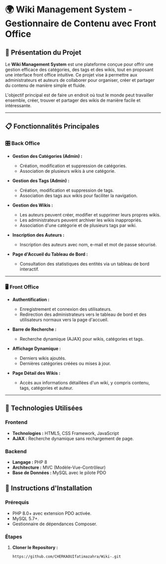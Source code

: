 # 🌍 Wiki Management System - Gestionnaire de Contenu avec Front Office

## 🚀 Présentation du Projet
Le **Wiki Management System** est une plateforme conçue pour offrir une gestion efficace des catégories, des tags et des wikis, tout en proposant une interface front office intuitive. Ce projet vise à permettre aux administrateurs et auteurs de collaborer pour organiser, créer et partager du contenu de manière simple et fluide. 

L'objectif principal est de faire un endroit où tout le monde peut travailler ensemble, créer, trouver et partager des wikis de manière facile et intéressante.

---

## 📋 Fonctionnalités Principales

### 🎛 Back Office
- **Gestion des Catégories (Admin) :**
  - Création, modification et suppression de catégories.
  - Association de plusieurs wikis à une catégorie.

- **Gestion des Tags (Admin) :**
  - Création, modification et suppression de tags.
  - Association des tags aux wikis pour faciliter la navigation.

- **Gestion des Wikis :**
  - Les auteurs peuvent créer, modifier et supprimer leurs propres wikis.
  - Les administrateurs peuvent archiver les wikis inappropriés.
  - Association d'une catégorie et de plusieurs tags par wiki.

- **Inscription des Auteurs :**
  - Inscription des auteurs avec nom, e-mail et mot de passe sécurisé.

- **Page d'Accueil du Tableau de Bord :**
  - Consultation des statistiques des entités via un tableau de bord interactif.

---

### 🖥 Front Office
- **Authentification :**
  - Enregistrement et connexion des utilisateurs.
  - Redirection des administrateurs vers le tableau de bord et des utilisateurs normaux vers la page d'accueil.

- **Barre de Recherche :**
  - Recherche dynamique (AJAX) pour wikis, catégories et tags.

- **Affichage Dynamique :**
  - Derniers wikis ajoutés.
  - Dernières catégories créées ou mises à jour.

- **Page Détail des Wikis :**
  - Accès aux informations détaillées d'un wiki, y compris contenu, tags, catégories et auteur.

---

## 🔧 Technologies Utilisées

### Frontend
- **Technologies :** HTML5, CSS Framework, JavaScript
- **AJAX :** Recherche dynamique sans rechargement de page.

### Backend
- **Langage :** PHP 8
- **Architecture :** MVC (Modèle-Vue-Contrôleur)
- **Base de Données :** MySQL avec le pilote PDO

## 🚀 Instructions d'Installation
### Prérequis
- PHP 8.0+ avec extension PDO activée.
- MySQL 5.7+.
- Gestionnaire de dépendances Composer.

### Étapes
1. **Cloner le Repository :**
   ```bash
   https://github.com/CHERKAOUIfatimazahra/Wiki-.git

